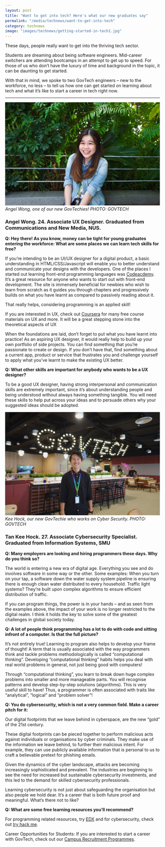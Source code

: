 ```yaml
---
layout: post
title: "Want to get into tech? Here's what our new graduates say"
permalink: "/media/technews/want-to-get-into-tech"
category: technews
image: "images/technews/getting-started-in-tech1.jpg"
---
```


These days, people really want to get into the thriving tech sector. 

Students are dreaming about being software engineers. Mid-career switchers are attending bootcamps in an attempt to get up to speed. For those of us who don’t have the luxury of time and background in the topic, it can be daunting to get started.  

With that in mind, we spoke to two GovTech engineers – new to the workforce, no less – to tell us how one can get started on learning about tech and what it’s like to start a career in tech right now. 

---

![Angel Wong](/images/technews/getting-started-in-tech-3.jpg)
*Angel Wong, one of our new GovTechies! PHOTO: GOVTECH*

### **Angel Wong. 24. Associate UX Designer. Graduated from Communications and New Media, NUS.**

**Q: Hey there! As you know, money can be tight for young graduates entering the workforce: What are some places we can learn tech skills for free?**

If you’re intending to be an UI/UX designer for a digital product, a basic understanding in HTML/CSS/Javascript will enable you to better understand and communicate your designs with the developers.
One of the places I started out learning front-end programming languages was [Codeacdemy](https://www.codecademy.com). It’s a great resource for anyone who wants to start out with front-end development. The site is immensely beneficial for newbies who wish to learn from scratch as it guides you through chapters and progressively builds on what you have learnt as compared to passively reading about it. 

That really helps, considering programming is an applied skill! 
 
If you are interested in UX, check out [Coursera](https://www.coursera.org)  for many free course materials on UX and more.  It will be a great stepping stone into the theoretical aspects of UX
 
When the foundations are laid, don’t forget to put what you have learnt into practice!  As an aspiring UX designer, it would really help  to build up your own portfolio of side projects. You can find something that you’re passionate to create or design. If you don’t have that, find something about a current app, product or service that frustrates you and challenge yourself to apply what you’ve learnt to make the existing UX better.

**Q: What other skills are important for anybody who wants to be a UX designer?**
 
To be a good UX designer, having strong interpersonal and communication skills are extremely important, since it’s about understanding people and being understood without always having something tangible. You will need these skills to help put across your ideas and to persuade others why your suggested ideas should be adopted.



![Tan Kee Hock, new GovTechie](/images/technews/getting-started-in-tech2.jpg)
*Kee Hock, our new GovTechie who works on Cyber Security. PHOTO: GOVTECH*

### **Tan Kee Hock. 27. Associate Cybersecurity Specialist. Graduated from Information Systems, SMU**


**Q: Many employers are looking and hiring programmers these days. Why do you think so?** 

The world is entering a new era of digital age. Everything you see and do involves software in some way or the other. Some examples: When you turn on your tap, a software down the water supply system pipeline is ensuring there is enough clean water distributed to every household.  Traffic light systems? They’re built upon complex algorithms to ensure efficient distribution of traffic. 

If you can program things, the power is in your hands – and as seen from the examples above, the impact of your work is no longer restricted to the digital realm. I think it holds the key to solve some of the greatest challenges in global society today. 

**Q: A lot of people think programming has a lot to do with code and sitting infront of a computer. Is that the full picture?**

It’s not entirely true! Learning to program also helps to develop your frame of thought! A term that is usually associated with the way programmers think and tackle problems methodologically is called “computational thinking”. Developing “computational thinking” habits helps you deal with real world problems in general, not just being good with computers!

Through “computational thinking”, you learn to break down huge complex problems into smaller and more manageable parts. You will recognise patterns and develop step-by-step solutions (algorithms). This is very useful skill to have! Thus, a programmer is often associated with traits like “analytical”, “logical” and “problem solver”!


**Q: You do cybersecurity, which is not a very common field. Make a career pitch for it:**

Our digital footprints that we leave behind in cyberspace, are the new “gold” of the 21st century. 

These digital footprints can be pieced together to perform malicious acts against individuals or organisations by cyber criminals. They make use of the information we leave behind, to further their malicious intent. For example, they can use publicly available information that is personal to us to craft a believable pretext for phishing emails.

Given the dynamics of the cyber landscape, attacks are becoming increasingly sophisticated and prevalent. The industries are beginning to see the need for increased but sustainable cybersecurity investments, and this led to the demand for skilled cybersecurity professionals. 

Learning cybersecurity is not just about safeguarding the organisation but also people we hold dear. 
It’s a career that is both future proof and meaningful. What’s there not to like? 

**Q: What are some free learning resources you’ll recommend?**


For programming related resources, try [EDX]( https://www.edx.org) and for cybersecurity, check out [try hack me]( https://tryhackme.com).

Career Opportunities for Students:
If you are interested to start a career with GovTech, check out our [Campus Recruitment Programmes](http://tech.gov.sg/careers/students-and-graduates/).
